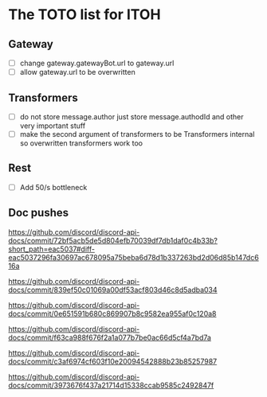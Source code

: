 # The TOTO list for ITOH

## Gateway

- [ ] change gateway.gatewayBot.url to gateway.url
- [ ] allow gateway.url to be overwritten

## Transformers

- [ ] do not store message.author just store message.authodId and other very
  important stuff
- [ ] make the second argument of transformers to be Transformers internal so
  overwritten transformers work too

## Rest

- [ ] Add 50/s bottleneck

## Doc pushes

https://github.com/discord/discord-api-docs/commit/72bf5acb5de5d804efb70039df7db1daf0c4b33b?short_path=eac5037#diff-eac5037296fa30697ac678095a75beba6d78d1b337263bd2d06d85b147dc616a

https://github.com/discord/discord-api-docs/commit/839ef50c01069a00df53acf803d46c8d5adba034

https://github.com/discord/discord-api-docs/commit/0e651591b680c869907b8c9582ea955af0c120a8

https://github.com/discord/discord-api-docs/commit/f63ca988f676f2a1a077b7be0ac66d5cf4a7bd7a

https://github.com/discord/discord-api-docs/commit/c3af6974cf603f10e20094542888b23b85257987

https://github.com/discord/discord-api-docs/commit/3973676f437a21714d15338ccab9585c2492847f
